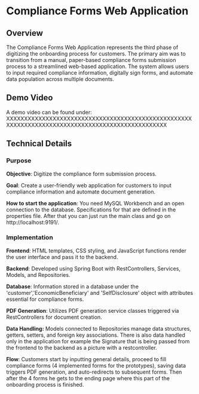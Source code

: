 # Compliance Forms Web Application
## Overview
The Compliance Forms Web Application represents the third phase of digitizing the onboarding process for customers. The primary aim was to transition from a manual, paper-based compliance forms submission process to a streamlined web-based application. The system allows users to input required compliance information, digitally sign forms, and automate data population across multiple documents.

## Demo Video
A demo video can be found under:
XXXXXXXXXXXXXXXXXXXXXXXXXXXXXXXXXXXXXXXXXXXXXXXXXXXXXXXXXXXXXXXXXXXXXXXXXXXXXXXXXXXXXXXXXXXXXXXXX

## Technical Details
### Purpose
**Objective**: Digitize the compliance form submission process.

**Goal**: Create a user-friendly web application for customers to input compliance information and automate document generation.

**How to start the application**: You need MySQL Workbench and an open connection to the database. Specifications for that are defined in the properties file. After that you can just run the main class and go on http://localhost:9191/.

### Implementation
**Frontend**: HTML templates, CSS styling, and JavaScript functions render the user interface and pass it to the backend.

**Backend**: Developed using Spring Boot with RestControllers, Services, Models, and Repositories.

**Database**: Information stored in a database under the 'customer','EconomicBeneficiary' and 'SelfDisclosure' object with attributes essential for compliance forms.

**PDF Generation**: Utilizes PDF generation service classes triggered via RestControllers for document creation.

**Data Handling:** Models connected to Repositories manage data structures, getters, setters, and foreign key associations. There is also data handled only in the application for example the Signature that is being passed from the frontend to the backend as a picture with a restcontroller. 

**Flow**: Customers start by inputting general details, proceed to fill compliance forms (4 implemented forms for the prototypes), saving data triggers PDF generation, and auto-redirects to subsequent forms. Then after the 4 forms he gets to the ending page where this part of the onboarding process is finished.

